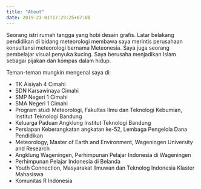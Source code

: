 ```yaml
---
title: "About"
date: 2019-23-01T17:29:25+07:00
---
```


Seorang istri rumah tangga yang hobi desain grafis. Latar belakang pendidikan di bidang meteorologi membawa saya merintis perusahaan konsultansi meteorologi bernama Meteonesia. Saya juga seorang pembelajar visual penyuka kucing. Saya berusaha menjadikan Islam sebagai pijakan dan kompas dalam hidup.

Teman-teman mungkin mengenal saya di:

* TK Aisiyah 4 Cimahi
* SDN Karsawinaya Cimahi
* SMP Negeri 1 Cimahi
* SMA Negeri 1 Cimahi
* Program studi Meteorologi, Fakultas Ilmu dan Teknologi Kebumian, Institut Teknologi Bandung
* Keluarga Paduan Angklung Institut Teknologi Bandung
* Persiapan Keberangkatan angkatan ke-52, Lembaga Pengelola Dana Pendidikan
* Meteorology, Master of Earth and Environment, Wageningen University and Research
* Angklung Wageningen, Perhimpunan Pelajar Indonesia di Wageningen
* Perhimpunan Pelajar Indonesia di Belanda
* Youth Connection, Masyarakat Ilmuwan dan Teknolog Indonesia Klaster Mahasiswa
* Komunitas R Indonesia
